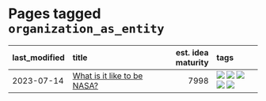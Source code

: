 # Pages tagged `organization_as_entity`

|last_modified|title|est. idea maturity|tags
|:---|:---|---:|:---|
|2023-07-14|[What is it like to be NASA?](../what_is_it_like_to_be_nasa.md)|7998|[![](https://img.shields.io/badge/tag-disunity_of_identity-467a7)](../tags/disunity_of_identity.md) [![](https://img.shields.io/badge/tag-organization_as_entity-bbc42)](../tags/organization_as_entity.md) [![](https://img.shields.io/badge/tag-philosophy-b08442)](../tags/philosophy.md) [![](https://img.shields.io/badge/tag-society_of_mind-ca4f5a)](../tags/society_of_mind.md) [![](https://img.shields.io/badge/tag-theory_of_mind-274569)](../tags/theory_of_mind.md)|